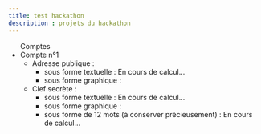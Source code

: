 ```yaml
---
title: test hackathon
description : projets du hackathon
---
```

<ul>
  <lh>Comptes</lh>
  <li>Compte n°1
    <ul>
      <li>Adresse publique :
        <ul>
          <li>sous forme textuelle : <span id="public_address_string_1">En cours de calcul...</span></li>
          <li>sous forme graphique : <span id="public_address_qr_code_1"> </span></li>
        </ul>
      </li>
      <li>Clef secrète :
        <ul>
          <li>sous forme textuelle : <span id="private_key_string_1">En cours de calcul...</span></li>
          <li>sous forme graphique : <span id="private_key_qr_code_1"> </span></li>
          <li>sous forme de 12 mots  (à conserver précieusement) : <span id="private_key_seed_1">En cours de calcul...</span></li>
        </ul>
      </li>
    </ul>
  </li>
</ul>


<script src="https://code.jquery.com/jquery-3.3.1.min.js"></script>
<script src="js/ethereumjs-wallet-0.6.0.min.js"></script>
<script src="js/ethereumjs-wallet-hd-0.6.0.min.js"></script>
<script src="https://cdn.jsdelivr.net/npm/eth-lightwallet@3.0.1/dist/lightwallet.min.js"></script>
<script src="https://cdn.jsdelivr.net/npm/bip39@2.5.0"></script>
<script src="https://cdn.jsdelivr.net/gh/bitpay/bitcore-mnemonic@1.2.5/bitcore-mnemonic.min.js"></script>
<script src="js/qrcode.min.js"></script>
<script>
  var keystore = lightwallet.keystore;
  var secret_seed_1 = keystore.generateRandomSeed();
	var password = "secret";
  keystore.deriveKeyFromPassword(password, function (err, pwDerivedKey) {
    var ks = new lightwallet.keystore(secret_seed_1, pwDerivedKey);
    // generate five new address/private key pairs
    // the corresponding private keys are also encrypted
    ks.generateNewAddress(pwDerivedKey, 5);
    var addr = ks.getAddresses();
    // Create a custom passwordProvider to prompt the user to enter their
    // password whenever the hooked web3 provider issues a sendTransaction
    // call.
    ks.passwordProvider = function (callback) {
      var pw = "secret";
      callback(null, pw);
    };
    // Now set ks as transaction_signer in the hooked web3 provider
    // and you can start using web3 using the keys/addresses in ks!
  });

	
	
	
  var account = ethereumjs.Wallet.generate();
  var private_key = account.getPrivateKey().toString('hex');
  // var public_key = account.getPublicKeyString();
  var public_address = account.getAddressString();
  var checksum_address = account.getChecksumAddressString();
  // var json_wallet = account.toV3("secret");
  $('#private_key_seed_1').html(secret_seed_1);
  $('#public_address_string_1').html(checksum_address);
  $('#private_key_string_1').html(private_key);
  var public_address_qrcode = new QRCode(document.getElementById("public_address_qr_code_1"), {
	  text: checksum_address,
	  width: 256,
	  height: 256,
	  colorDark : "#000000",
	  colorLight : "#ffffff",
	  correctLevel : QRCode.CorrectLevel.H
  });
  var private_key_qrcode = new QRCode(document.getElementById("private_key_qr_code_1"), {
	  text: private_key,
	  width: 256,
	  height: 256,
	  colorDark : "#000000",
	  colorLight : "#ffffff",
	  correctLevel : QRCode.CorrectLevel.H
  });
</script>
